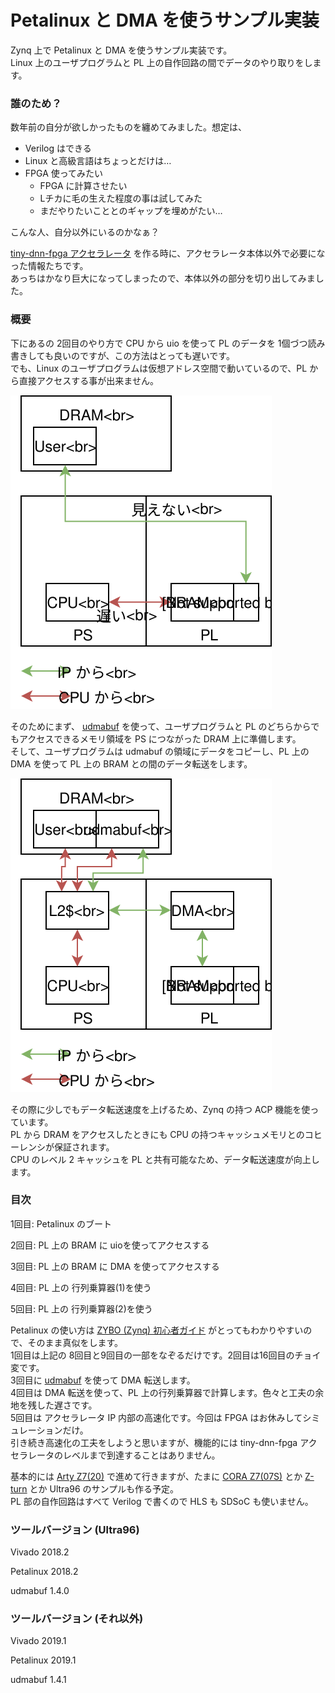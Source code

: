 # Petalinux と DMA を使うサンプル実装

Zynq 上で Petalinux と DMA を使うサンプル実装です。  
Linux 上のユーザプログラムと PL 上の自作回路の間でデータのやり取りをします。

### 誰のため？

数年前の自分が欲しかったものを纏めてみました。想定は、

- Verilog はできる
- Linux と高級言語はちょっとだけは…
- FPGA 使ってみたい
  - FPGA に計算させたい
  - Lチカに毛の生えた程度の事は試してみた
  - まだやりたいこととのギャップを埋めがたい…

こんな人、自分以外にいるのかなぁ？

[tiny-dnn-fpga アクセラレータ](https://github.com/tom01h/tiny-dnn-fpga) を作る時に、アクセラレータ本体以外で必要になった情報たちです。  
あっちはかなり巨大になってしまったので、本体以外の部分を切り出してみました。

### 概要

下にあるの 2回目のやり方で CPU から uio を使って PL のデータを 1個づつ読み書きしても良いのですが、この方法はとっても遅いです。  
でも、Linux のユーザプログラムは仮想アドレス空間で動いているので、PL から直接アクセスする事が出来ません。

![pio](pio.svg)

そのためにまず、 [udmabuf](https://github.com/ikwzm/udmabuf/blob/master/Readme.ja.md)  を使って、ユーザプログラムと PL のどちらからでもアクセスできるメモリ領域を PS につながった DRAM 上に準備します。  
そして、ユーザプログラムは udmabuf の領域にデータをコピーし、PL 上の DMA を使って PL 上の BRAM との間のデータ転送をします。

![dma](dma.svg)

その際に少しでもデータ転送速度を上げるため、Zynq の持つ ACP 機能を使っています。  
PL から DRAM をアクセスしたときにも CPU の持つキャッシュメモリとのコヒーレンシが保証されます。  
CPU のレベル 2 キャッシュを PL と共有可能なため、データ転送速度が向上します。

### 目次

1回目: Petalinux のブート

2回目: PL 上の BRAM に uioを使ってアクセスする

3回目: PL 上の BRAM に DMA を使ってアクセスする

4回目: PL 上の 行列乗算器(1)を使う

5回目: PL 上の 行列乗算器(2)を使う



Petalinux の使い方は [ZYBO (Zynq) 初心者ガイド](https://qiita.com/iwatake2222/items/966f252f6ca954aff08b) がとってもわかりやすいので、そのまま真似をします。  
1回目は上記の 8回目と9回目の一部をなぞるだけです。2回目は16回目のチョイ変です。  
3回目に [udmabuf](https://github.com/ikwzm/udmabuf/blob/master/Readme.ja.md) を使って DMA 転送します。  
4回目は DMA 転送を使って、PL 上の行列乗算器で計算します。色々と工夫の余地を残した遅さです。  
5回目は アクセラレータ IP 内部の高速化です。今回は FPGA はお休みしてシミュレーションだけ。  
引き続き高速化の工夫をしようと思いますが、機能的には tiny-dnn-fpga アクセラレータのレベルまで到達することはありません。

基本的には [Arty Z7(20)](http://akizukidenshi.com/catalog/g/gM-11921/) で進めて行きますが、たまに [CORA Z7(07S)](http://akizukidenshi.com/catalog/g/gM-13489/) とか [Z-turn](https://www.mouser.jp/ProductDetail/MYIR/MYS-7Z020-C-S?qs=sGAEpiMZZMspCjQQiuQ1fFTDrDpp2YD1BAGzL8zwYgeMsEw87QCFMw==) とか Ultra96 のサンプルも作る予定。  
PL 部の自作回路はすべて Verilog で書くので HLS も SDSoC も使いません。

### ツールバージョン (Ultra96)

Vivado 2018.2

Petalinux 2018.2

udmabuf 1.4.0

### ツールバージョン (それ以外)

Vivado 2019.1

Petalinux 2019.1

udmabuf 1.4.1